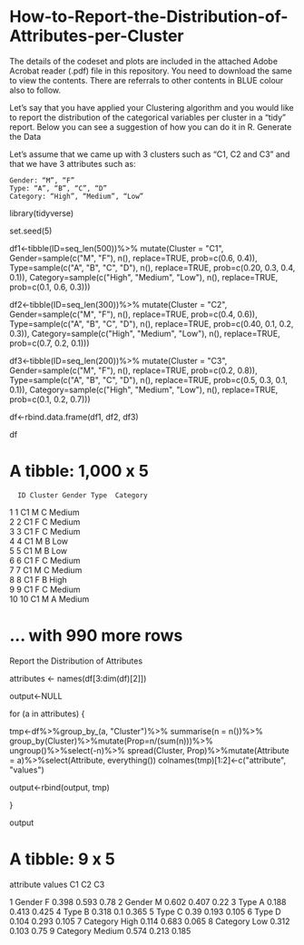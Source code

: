 # How-to-Report-the-Distribution-of-Attributes-per-Cluster

The details of the codeset and plots are included in the attached Adobe Acrobat reader (.pdf) file in this repository. 
You need to download the same to view the contents. There are referrals to other contents in BLUE colour also to follow.

Let’s say that you have applied your Clustering algorithm and you would like to report the distribution of the categorical variables per cluster in a “tidy” report. Below you can see a suggestion of how you can do it in R.
Generate the Data

Let’s assume that we came up with 3 clusters such as “C1, C2 and C3” and that we have 3 attributes such as:

    Gender: “M”, “F”
    Type: “A”, “B”, “C”, “D”
    Category: “High”, “Medium”, “Low”

library(tidyverse)

set.seed(5)

df1<-tibble(ID=seq_len(500))%>%
     mutate(Cluster = "C1",
            Gender=sample(c("M", "F"), n(), replace=TRUE, prob=c(0.6, 0.4)),
            Type=sample(c("A", "B", "C", "D"), n(), replace=TRUE, prob=c(0.20, 0.3, 0.4, 0.1)),
            Category=sample(c("High", "Medium", "Low"), n(), replace=TRUE, prob=c(0.1, 0.6, 0.3)))

df2<-tibble(ID=seq_len(300))%>%
  mutate(Cluster = "C2",
         Gender=sample(c("M", "F"), n(), replace=TRUE, prob=c(0.4, 0.6)),
         Type=sample(c("A", "B", "C", "D"), n(), replace=TRUE, prob=c(0.40, 0.1, 0.2, 0.3)),
         Category=sample(c("High", "Medium", "Low"), n(), replace=TRUE, prob=c(0.7, 0.2, 0.1)))

df3<-tibble(ID=seq_len(200))%>%
  mutate(Cluster = "C3",
         Gender=sample(c("M", "F"), n(), replace=TRUE, prob=c(0.2, 0.8)),
         Type=sample(c("A", "B", "C", "D"), n(), replace=TRUE, prob=c(0.5, 0.3, 0.1, 0.1)),
         Category=sample(c("High", "Medium", "Low"), n(), replace=TRUE, prob=c(0.1, 0.2, 0.7)))

df<-rbind.data.frame(df1, df2, df3)

df
 

# A tibble: 1,000 x 5
      ID Cluster Gender Type  Category
             
 1     1 C1      M      C     Medium  
 2     2 C1      F      C     Medium  
 3     3 C1      F      C     Medium  
 4     4 C1      M      B     Low     
 5     5 C1      M      B     Low     
 6     6 C1      F      C     Medium  
 7     7 C1      M      C     Medium  
 8     8 C1      F      B     High    
 9     9 C1      F      C     Medium  
10    10 C1      M      A     Medium  
# ... with 990 more rows

Report the Distribution of Attributes



attributes <- names(df[3:dim(df)[2]])


output<-NULL

for (a in attributes) {
  
  tmp<-df%>%group_by_(a, "Cluster")%>% summarise(n = n())%>%
    group_by(Cluster)%>%mutate(Prop=n/(sum(n)))%>%
    ungroup()%>%select(-n)%>%
    spread(Cluster, Prop)%>%mutate(Attribute = a)%>%select(Attribute, everything())
  colnames(tmp)[1:2]<-c("attribute", "values")
  
  output<-rbind(output, tmp)
  
}

output
 

# A tibble: 9 x 5
  attribute values    C1    C2    C3
           
1 Gender    F      0.398 0.593 0.78 
2 Gender    M      0.602 0.407 0.22 
3 Type      A      0.188 0.413 0.425
4 Type      B      0.318 0.1   0.365
5 Type      C      0.39  0.193 0.105
6 Type      D      0.104 0.293 0.105
7 Category  High   0.114 0.683 0.065
8 Category  Low    0.312 0.103 0.75 
9 Category  Medium 0.574 0.213 0.185
